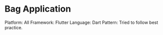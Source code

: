# Bag Application 
Platform: All
Framework: Flutter
Language: Dart
Pattern: Tried to follow best practice.